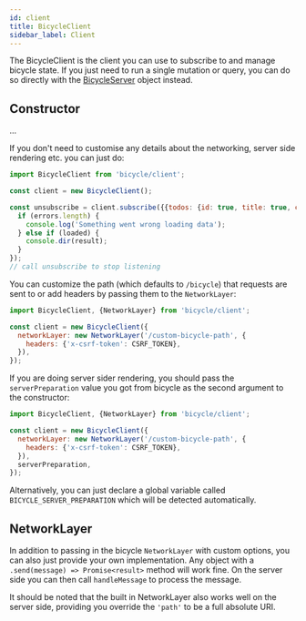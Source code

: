 ```yaml
---
id: client
title: BicycleClient
sidebar_label: Client
---
```


The BicycleClient is the client you can use to subscribe to and manage bicycle state. If you just need to run a single mutation or query, you can do so directly with the [BicycleServer](server.md) object instead.

## Constructor

...

If you don't need to customise any details about the networking, server side
rendering etc. you can just do:

```js
import BicycleClient from 'bicycle/client';

const client = new BicycleClient();

const unsubscribe = client.subscribe({{todos: {id: true, title: true, completed: true}}}, (result, loaded, errors) => {
  if (errors.length) {
    console.log('Something went wrong loading data');
  } else if (loaded) {
    console.dir(result);
  }
});
// call unsubscribe to stop listening
```

You can customize the path (which defaults to `/bicycle`) that requests are sent
to or add headers by passing them to the `NetworkLayer`:

```js
import BicycleClient, {NetworkLayer} from 'bicycle/client';

const client = new BicycleClient({
  networkLayer: new NetworkLayer('/custom-bicycle-path', {
    headers: {'x-csrf-token': CSRF_TOKEN},
  }),
});
```

If you are doing server sider rendering, you should pass the `serverPreparation`
value you got from bicycle as the second argument to the constructor:

```js
import BicycleClient, {NetworkLayer} from 'bicycle/client';

const client = new BicycleClient({
  networkLayer: new NetworkLayer('/custom-bicycle-path', {
    headers: {'x-csrf-token': CSRF_TOKEN},
  }),
  serverPreparation,
});
```

Alternatively, you can just declare a global variable called
`BICYCLE_SERVER_PREPARATION` which will be detected automatically.

## NetworkLayer

In addition to passing in the bicycle `NetworkLayer` with custom options, you
can also just provide your own implementation. Any object with a `.send(message)
=> Promise<result>` method will work fine. On the server side you can then call
`handleMessage` to process the message.

It should be noted that the built in NetworkLayer also works well on the server
side, providing you override the `'path'` to be a full absolute URI.
